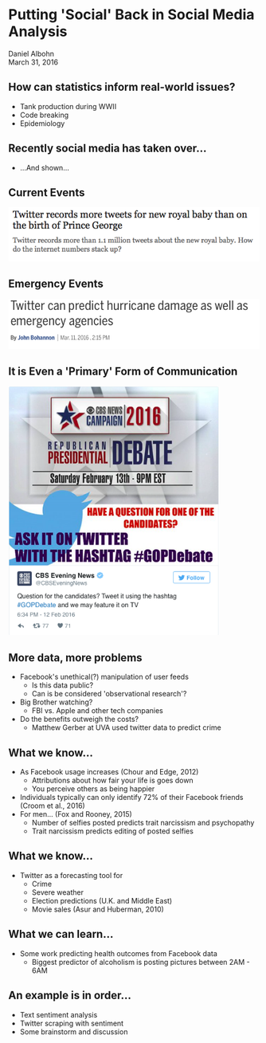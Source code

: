 # Putting 'Social' Back in Social Media Analysis
Daniel Albohn  
March 31, 2016  



## How can statistics inform real-world issues?

- Tank production during WWII
- Code breaking
- Epidemiology

## Recently social media has taken over...
- ...And shown...

## Current Events
<div class="centered">
<img src="Images/royal_baby.png">
</div>

## Emergency Events
<div class="centered">
<img src="Images/hurricane.png">
</div>

## It is Even a 'Primary' Form of Communication
<div class="centered">
<img src="Images/debates.png" height=500px>
</div>

## More data, more problems
- Facebook's unethical(?) manipulation of user feeds
  + Is this data public?
  + Can is be considered 'observational research'?
- Big Brother watching?
  + FBI vs. Apple and other tech companies
- Do the benefits outweigh the costs?
  + Matthew Gerber at UVA used twitter data to predict crime

## What we know...
- As Facebook usage increases (Chour and Edge, 2012)
  + Attributions about how fair your life is goes down
  + You perceive others as being happier
- Individuals typically can only identify 72% of their Facebook friends (Croom et al., 2016)
- For men... (Fox and Rooney, 2015)
  + Number of selfies posted predicts trait narcissism and psychopathy
  + Trait narcissism predicts editing of posted selfies
  
## What we know...
- Twitter as a forecasting tool for
  + Crime
  + Severe weather
  + Election predictions (U.K. and Middle East)
  + Movie sales (Asur and Huberman, 2010)

## What we can learn...
- Some work predicting health outcomes from Facebook data
  + Biggest predictor of alcoholism is posting pictures between 2AM - 6AM

## An example is in order...
- Text sentiment analysis
- Twitter scraping with sentiment
- Some brainstorm and discussion







